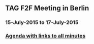## TAG F2F Meeting in Berlin
### 15-July-2015 to 17-July-2015

### [Agenda with links to all minutes](agenda.md)
